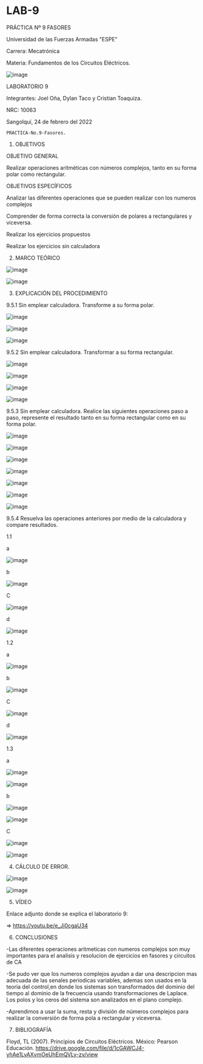 # LAB-9

PRÁCTICA Nº 9 FASORES

Universidad de las Fuerzas Armadas "ESPE"

Carrera: Mecatrónica

Materia: Fundamentos de los Circuitos Eléctricos.

![image](https://user-images.githubusercontent.com/116817673/222731315-62619ccf-677d-4801-be69-58b73552a14f.png)

LABORATORIO 9	     

Integrantes: Joel Oña, Dylan Taco y Cristian Toaquiza.

NRC: 10063

Sangolquí, 24 de febrero del 2022

	PRACTICA-No.9-Fasores.
	
1. OBJETIVOS

OBJETIVO GENERAL

Realizar operaciones aritméticas con números complejos, tanto en su forma polar como rectangular.

OBJETIVOS ESPECÍFICOS

Analizar las diferentes operaciones que se pueden realizar con los numeros complejos

Comprender de forma correcta la conversión de polares a rectangulares y viceversa.

Realizar los ejercicios propuestos

Realizar los ejercicios sin calculadora

2. MARCO TEÓRICO

![image](https://user-images.githubusercontent.com/116817673/222731574-ce757575-3f98-4cf8-886a-2ab8c7af1c1c.png)

![image](https://user-images.githubusercontent.com/116817673/222731605-7b604fec-1c35-4574-9f6f-5172b87b5d20.png)

3. EXPLICACIÓN DEL PROCEDIMIENTO


9.5.1 Sin emplear calculadora. Transforme a su forma polar.

![image](https://user-images.githubusercontent.com/116817673/222731699-40bc0f4c-359e-4694-ad9c-d00dc61bd50a.png)

![image](https://user-images.githubusercontent.com/116817673/222731740-5a2c3cd1-af92-4a17-9fd6-888e28da9916.png)

![image](https://user-images.githubusercontent.com/116817673/222731868-19466e9a-2f42-4f01-978d-fd9a248055c1.png)

9.5.2 Sin emplear calculadora. Transformar a su forma rectangular.

![image](https://user-images.githubusercontent.com/116817673/222731925-59e17898-2dc6-4286-9448-11c4be51372c.png)

![image](https://user-images.githubusercontent.com/116817673/222732016-26e2110e-a29f-4cf0-a79a-8f725617a960.png)

![image](https://user-images.githubusercontent.com/116817673/222732434-96db2408-7749-4361-8a4b-11cba7d9c4b6.png)

![image](https://user-images.githubusercontent.com/116817673/222732543-622ac870-f25c-4f95-8fb3-c984cdc22149.png)

9.5.3 Sin emplear calculadora. Realice las siguientes operaciones paso a paso, represente el resultado tanto en su forma rectangular como en su forma polar.

![image](https://user-images.githubusercontent.com/116817673/222733282-b119fe72-ae65-44eb-9b56-5ef56c49de9e.png)

![image](https://user-images.githubusercontent.com/116817673/222733312-c78ab331-fbf8-40f5-8884-749170506bd4.png)

![image](https://user-images.githubusercontent.com/116817673/222733345-8f5294c7-63fb-408c-bf8c-f8aadedba94f.png)

![image](https://user-images.githubusercontent.com/116817673/222740891-fc1d5648-6255-45ef-907e-762d914dccfa.png)

![image](https://user-images.githubusercontent.com/116817673/222746265-7d76b536-e1b8-442c-a4a0-5138402f35b9.png)

![image](https://user-images.githubusercontent.com/116817673/222733627-3952b94c-39f8-4f52-b33a-879b6895a5fa.png)

![image](https://user-images.githubusercontent.com/116817673/222733786-62b04c7a-72fa-4d47-a021-276642d7535e.png)

9.5.4 Resuelva las operaciones anteriores por medio de la calculadora y compare resultados.

1.1

a

![image](https://user-images.githubusercontent.com/116817673/222733972-50c5d8ff-43aa-48de-9f78-685df0c7e67c.png)

b

![image](https://user-images.githubusercontent.com/116817673/222734006-6deed71b-2a0c-4e90-a013-66eb9111bacf.png)

C

![image](https://user-images.githubusercontent.com/116817673/222734049-fcb87832-ab0a-45bc-bc8e-45fa46ac2e21.png)

d

![image](https://user-images.githubusercontent.com/116817673/222734109-356f654b-e0e7-4679-a29b-10a3959b2668.png)

1.2

a

![image](https://user-images.githubusercontent.com/116817673/222734176-794cc55e-e981-4053-be4c-3276d55f68b6.png)

b

![image](https://user-images.githubusercontent.com/116817673/222734223-3cd625ed-c180-4570-98ce-3ca22d14e9be.png)

C

![image](https://user-images.githubusercontent.com/116817673/222734261-4499d79a-3c03-4118-bf38-bc1502db8be1.png)

d

![image](https://user-images.githubusercontent.com/116817673/222734301-8d8d584c-63bb-4725-8760-2b5203c34701.png)

1.3

a

![image](https://user-images.githubusercontent.com/116817673/222735035-59124f84-2110-4420-834f-25bde5012e02.png)

![image](https://user-images.githubusercontent.com/116817673/222735107-eb12894d-a436-4c7e-8df6-3af543f4bfa0.png)

b

![image](https://user-images.githubusercontent.com/116817673/222737183-0504e5e2-83f0-42c7-ae98-235ba3f99bc2.png)

![image](https://user-images.githubusercontent.com/116817673/222737344-640a93f9-e5d8-467a-abcf-3d15f721103d.png)

C

![image](https://user-images.githubusercontent.com/116817673/222735653-72668f93-afc6-4530-b75d-b8875ae47754.png)

![image](https://user-images.githubusercontent.com/116817673/222735962-538959b1-6f24-4684-abb5-d874365f66e2.png)


4. CÁLCULO DE ERROR.

![image](https://user-images.githubusercontent.com/116817673/222735719-5a06206d-ee22-4771-9d4d-789ff5ad624e.png)

![image](https://user-images.githubusercontent.com/116817673/222735729-e35aded3-53f8-4c00-8cd7-fa907b3ae079.png)

5. VÍDEO

Enlace adjunto donde se explica el laboratorio 9:

=> https://youtu.be/e_Jj0cgaU34

6. CONCLUSIONES

-Las diferentes operaciones aritmeticas con numeros complejos son muy importantes para el analisis y resolucion de ejercicios en fasores y circuitos de CA

-Se pudo ver que los numeros complejos ayudan a dar una descripcion mas adecuada de las senales periodicas variables, ademas son usados ​​en la teoria del control,en donde los sistemas son transformados del dominio del tiempo al dominio de la frecuencia usando transformaciones de Laplace. Los polos y los ceros del sistema son analizados en el plano complejo.

-Aprendimos a usar la suma, resta y división de números complejos para realizar la conversión de forma pola a rectangular y viceversa.

7. BIBLIOGRAFÍA

Floyd, TL (2007). Principios de Circuitos Eléctricos. México: Pearson Educación. https://drive.google.com/file/d/1cGAWCJ4-yhAe1LyAXvmOeUhEmQVLy-zv/view
